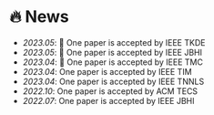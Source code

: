 # 🔥 News
- *2023.05*: 🎉 One paper is accepted by IEEE TKDE
- *2023.05*: 🎉 One paper is accepted by IEEE JBHI
- *2023.04*: 🎉 One paper is accepted by IEEE TMC
- *2023.04*: One paper is accepted by IEEE TIM
- *2023.04*: One paper is accepted by IEEE TNNLS
- *2022.10*: One paper is accepted by ACM TECS
- *2022.07*: One paper is accepted by IEEE JBHI